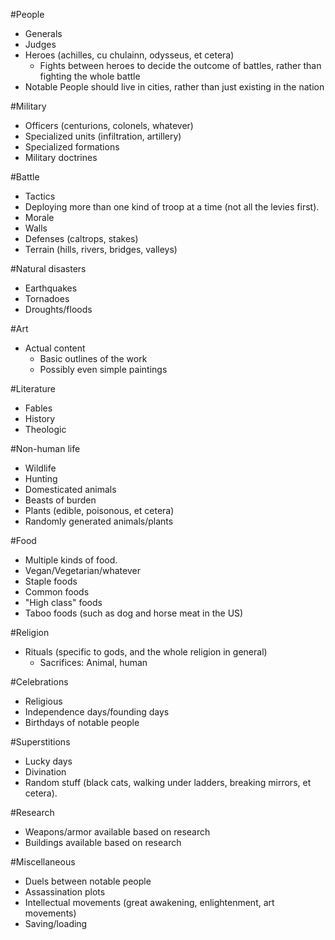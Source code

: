 #People
- Generals
- Judges
- Heroes (achilles, cu chulainn, odysseus, et cetera)
    - Fights between heroes to decide the outcome of battles, rather than fighting the whole battle
- Notable People should live in cities, rather than just existing in the nation

#Military
- Officers (centurions, colonels, whatever)
- Specialized units (infiltration, artillery)
- Specialized formations
- Military doctrines

#Battle
- Tactics
- Deploying more than one kind of troop at a time (not all the levies first).
- Morale
- Walls
- Defenses (caltrops, stakes)
- Terrain (hills, rivers, bridges, valleys)

#Natural disasters
- Earthquakes
- Tornadoes
- Droughts/floods

#Art
- Actual content
    - Basic outlines of the work
    - Possibly even simple paintings

#Literature
- Fables
- History
- Theologic

#Non-human life
- Wildlife
- Hunting
- Domesticated animals
- Beasts of burden
- Plants (edible, poisonous, et cetera)
- Randomly generated animals/plants

#Food
- Multiple kinds of food.
- Vegan/Vegetarian/whatever
- Staple foods
- Common foods
- "High class" foods
- Taboo foods (such as dog and horse meat in the US)

#Religion
- Rituals (specific to gods, and the whole religion in general)
    - Sacrifices: Animal, human

#Celebrations
- Religious
- Independence days/founding days
- Birthdays of notable people

#Superstitions
- Lucky days
- Divination
- Random stuff (black cats, walking under ladders, breaking mirrors, et cetera).

#Research
- Weapons/armor available based on research
- Buildings available based on research

#Miscellaneous
- Duels between notable people
- Assassination plots
- Intellectual movements (great awakening, enlightenment, art movements)
- Saving/loading
